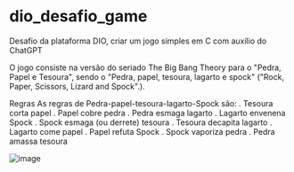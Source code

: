 # dio_desafio_game
Desafio da plataforma DIO, criar um jogo simples em C com auxílio do ChatGPT

O jogo consiste na versão do seriado The Big Bang Theory para o "Pedra, Papel e Tesoura", sendo o "Pedra, papel, tesoura, lagarto e spock" ("Rock, Paper, Scissors, Lizard and Spock".).

Regras
As regras de Pedra-papel-tesoura-lagarto-Spock são:
.  Tesoura corta papel
.  Papel cobre pedra
.  Pedra esmaga lagarto
.  Lagarto envenena Spock
.  Spock esmaga (ou derrete) tesoura
.  Tesoura decapita lagarto
.  Lagarto come papel
.  Papel refuta Spock
.  Spock vaporiza pedra
.  Pedra amassa tesoura


![image](https://atitudereflexiva.files.wordpress.com/2016/05/rock-paper-spock.jpg)
